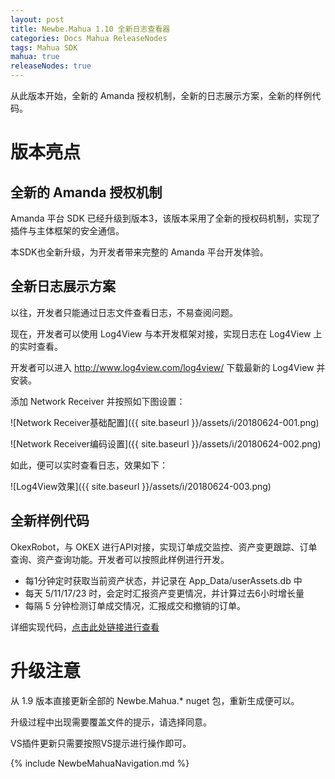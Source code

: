 ```yaml
---
layout: post
title: Newbe.Mahua 1.10 全新日志查看器
categories: Docs Mahua ReleaseNodes
tags: Mahua SDK
mahua: true
releaseNodes: true
---
```


从此版本开始，全新的 Amanda 授权机制，全新的日志展示方案，全新的样例代码。

# 版本亮点

## 全新的 Amanda 授权机制

Amanda 平台 SDK 已经升级到版本3，该版本采用了全新的授权码机制，实现了插件与主体框架的安全通信。

本SDK也全新升级，为开发者带来完整的 Amanda 平台开发体验。

## 全新日志展示方案

以往，开发者只能通过日志文件查看日志，不易查阅问题。

现在，开发者可以使用 Log4View 与本开发框架对接，实现日志在 Log4View 上的实时查看。

开发者可以进入 <http://www.log4view.com/log4view/> 下载最新的 Log4View 并安装。

添加 Network Receiver 并按照如下图设置：

![Network Receiver基础配置]({{ site.baseurl }}/assets/i/20180624-001.png)

![Network Receiver编码设置]({{ site.baseurl }}/assets/i/20180624-002.png)

如此，便可以实时查看日志，效果如下：

![Log4View效果]({{ site.baseurl }}/assets/i/20180624-003.png)

## 全新样例代码

OkexRobot，与 OKEX 进行API对接，实现订单成交监控、资产变更跟踪、订单查询、资产查询功能。开发者可以按照此样例进行开发。

- 每1分钟定时获取当前资产状态，并记录在 App_Data/userAssets.db 中
- 每天 5/11/17/23 时，会定时汇报资产变更情况，并计算过去6小时增长量
- 每隔 5 分钟检测订单成交情况，汇报成交和撤销的订单。

详细实现代码，[点击此处链接进行查看](https://github.com/Newbe36524/Newbe.Mahua.Framework/tree/master/src/Newbe.Mahua.Samples.OkexRobot)

# 升级注意

从 1.9 版本直接更新全部的 Newbe.Mahua.* nuget 包，重新生成便可以。

升级过程中出现需要覆盖文件的提示，请选择同意。

VS插件更新只需要按照VS提示进行操作即可。

{% include NewbeMahuaNavigation.md %}

